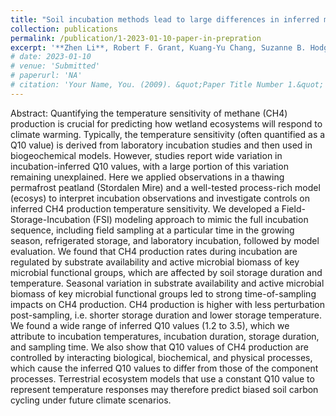 ```yaml
---
title: "Soil incubation methods lead to large differences in inferred methane production temperature sensitivity"
collection: publications
permalink: /publication/1-2023-01-10-paper-in-prepration
excerpt: '**Zhen Li**, Robert F. Grant, Kuang-Yu Chang, Suzanne B. Hodgkins, Jinyun Tang, Alexandra Cory, Zelalem A. Mekonnen, Scott R. Saleska, Eoin L. Brodie, Ruth K. Varner, Virginia I. Rich, Rachel M. Wilson, Jeff P. Chanton, Patrick Crill, William J. Riley'
# date: 2023-01-10
# venue: 'Submitted'
# paperurl: 'NA'
# citation: 'Your Name, You. (2009). &quot;Paper Title Number 1.&quot; <i>Journal 1</i>. 1(1).'
---
```

Abstract: Quantifying the temperature sensitivity of methane (CH4) production is crucial for predicting how wetland ecosystems will respond to climate warming. Typically, the temperature sensitivity (often quantified as a Q10 value) is derived from laboratory incubation studies and then used in biogeochemical models. However, studies report wide variation in incubation-inferred Q10 values, with a large portion of this variation remaining unexplained. Here we applied observations in a thawing permafrost peatland (Stordalen Mire) and a well-tested process-rich model (ecosys) to interpret incubation observations and investigate controls on inferred CH4 production temperature sensitivity. We developed a Field-Storage-Incubation (FSI) modeling approach to mimic the full incubation sequence, including field sampling at a particular time in the growing season, refrigerated storage, and laboratory incubation, followed by model evaluation. We found that CH4 production rates during incubation are regulated by substrate availability and active microbial biomass of key microbial functional groups, which are affected by soil storage duration and temperature. Seasonal variation in substrate availability and active microbial biomass of key microbial functional groups led to strong time-of-sampling impacts on CH4 production. CH4 production is higher with less perturbation post-sampling, i.e. shorter storage duration and lower storage temperature. We found a wide range of inferred Q10 values (1.2 to 3.5), which we attribute to incubation temperatures, incubation duration, storage duration, and sampling time. We also show that Q10 values of CH4 production are controlled by interacting biological, biochemical, and physical processes, which cause the inferred Q10 values to differ from those of the component processes. Terrestrial ecosystem models that use a constant Q10 value to represent temperature responses may therefore predict biased soil carbon cycling under future climate scenarios.


<!-- <i>submitted<i> -->
<!-- [Download paper here](http://academicpages.github.io/files/paper1.pdf) -->